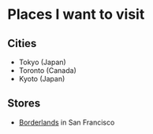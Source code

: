 # Places I want to visit

## Cities
- Tokyo (Japan)
- Toronto (Canada)
- Kyoto (Japan)

## Stores
- [Borderlands][] in San Francisco

[borderlands]: https://borderlands-books.com/
